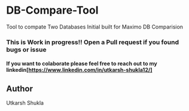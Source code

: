 # DB-Compare-Tool
Tool to compate Two Databases Initial built for Maximo DB Comparision 



### This is Work in progress!! Open a Pull request if you found bugs or issue 

#### If you want to colaborate please feel free to reach out to my linkedin[https://www.linkedin.com/in/utkarsh-shukla12/]






























## Author 
Utkarsh Shukla
